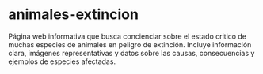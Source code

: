 # animales-extincion
Página web informativa que busca concienciar sobre el estado critico de muchas especies de animales en peligro de extinción. Incluye información clara, imágenes representativas y datos sobre las causas, consecuencias y ejemplos de especies afectadas.
